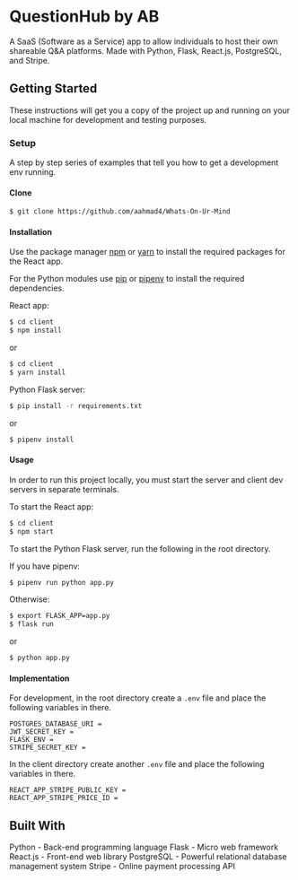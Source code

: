 # QuestionHub by AB

A SaaS (Software as a Service) app to allow individuals to host their own shareable Q&A platforms. Made with Python, Flask, React.js, PostgreSQL, and Stripe.


## Getting Started

These instructions will get you a copy of the project up and running on your local machine for development and testing purposes.

### Setup

A step by step series of examples that tell you how to get a development env running.

#### Clone

```sh
$ git clone https://github.com/aahmad4/Whats-On-Ur-Mind
```

#### Installation

Use the package manager [npm](https://www.npmjs.com/) or [yarn](https://yarnpkg.com/) to install the required packages for the React app.

For the Python modules use [pip](https://pypi.org/project/pip/) or [pipenv](https://pypi.org/project/pipenv/) to install the required dependencies.

React app:

```sh
$ cd client
$ npm install
```

or

```sh
$ cd client
$ yarn install
```

Python Flask server:

```sh
$ pip install -r requirements.txt
```

or

```sh
$ pipenv install
```

#### Usage

In order to run this project locally, you must start the server and client dev servers in separate terminals.

To start the React app:

```bash
$ cd client
$ npm start
```

To start the Python Flask server, run the following in the root directory.

If you have pipenv:

```bash
$ pipenv run python app.py
```

Otherwise:

```bash
$ export FLASK_APP=app.py
$ flask run
```

or

```bash
$ python app.py
```

#### Implementation

For development, in the root directory create a `.env` file and place the following variables in there.

```env
POSTGRES_DATABASE_URI =
JWT_SECRET_KEY =
FLASK_ENV =
STRIPE_SECRET_KEY =
```

In the client directory create another `.env` file and place the following variables in there.

```env
REACT_APP_STRIPE_PUBLIC_KEY =
REACT_APP_STRIPE_PRICE_ID =
```

## Built With
Python - Back-end programming language 
Flask - Micro web framework
React.js - Front-end web library 
PostgreSQL - Powerful relational database management system
Stripe - Online payment processing API
